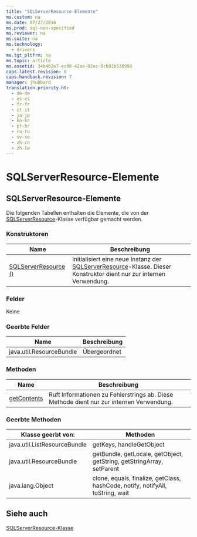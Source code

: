 ```yaml
---
title: "SQLServerResource-Elemente"
ms.custom: na
ms.date: 07/27/2016
ms.prod: sql-non-specified
ms.reviewer: na
ms.suite: na
ms.technology: 
  - drivers
ms.tgt_pltfrm: na
ms.topic: article
ms.assetid: 34b4b2e7-ec00-42aa-82ec-9cb01b538998
caps.latest.revision: 8
caps.handback.revision: 7
manager: jhubbard
translation.priority.ht: 
  - de-de
  - es-es
  - fr-fr
  - it-it
  - ja-jp
  - ko-kr
  - pt-br
  - ru-ru
  - sv-se
  - zh-cn
  - zh-tw
---
```

# SQLServerResource-Elemente
    
## SQLServerResource\-Elemente  
 Die folgenden Tabellen enthalten die Elemente, die von der [SQLServerResource](../content/SQLServerResource-Class.md)\-Klasse verfügbar gemacht werden.  
  
### Konstruktoren  
  
|Name|Beschreibung|  
|----------|------------------|  
|[SQLServerResource \(\)](../content/SQLServerResource-Constructor---.md)|Initialisiert eine neue Instanz der [SQLServerResource](../content/SQLServerResource-Class.md)\-Klasse. Dieser Konstruktor dient nur zur internen Verwendung.|  
  
### Felder  
 Keine  
  
### Geerbte Felder  
  
|Name|Beschreibung|  
|----------|------------------|  
|java.util.ResourceBundle|Übergeordnet|  
  
### Methoden  
  
|Name|Beschreibung|  
|----------|------------------|  
|[getContents](../content/getContents-Method--SQLServerResource-.md)|Ruft Informationen zu Fehlerstrings ab. Diese Methode dient nur zur internen Verwendung.|  
  
### Geerbte Methoden  
  
|Klasse geerbt von:|Methoden|  
|------------------------|--------------|  
|java.util.ListResourceBundle|getKeys, handleGetObject|  
|java.util.ResourceBundle|getBundle, getLocale, getObject, getString, getStringArray, setParent|  
|java.lang.Object|clone, equals, finalize, getClass, hashCode, notify, notifyAll, toString, wait|  
  
## Siehe auch  
 [SQLServerResource-Klasse](../content/SQLServerResource-Class.md)  
  
  